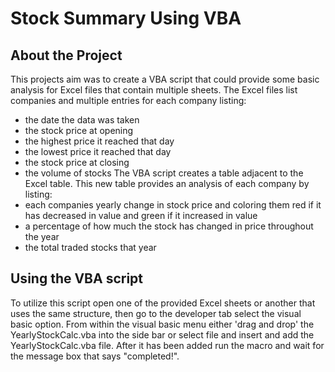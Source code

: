 # Stock Summary Using VBA
## About the Project
This projects aim was to create a VBA script that could provide some basic analysis for Excel files that contain multiple sheets. The Excel files list companies and multiple entries for each company listing: 
- the date the data was taken
- the stock price at opening
- the highest price it reached that day
- the lowest price it reached that day
- the stock price at closing
- the volume of stocks
The VBA script creates a table adjacent to the Excel table. This new table provides an analysis of each company by listing:
- each companies yearly change in stock price and coloring them red if it has decreased in value and green if it increased in value
- a percentage of how much the stock has changed in price throughout the year
- the total traded stocks that year
## Using the VBA script
To utilize this script open one of the provided Excel sheets or another that uses the same structure, then go to the developer tab select the visual basic option. From within the visual basic menu either 'drag and drop' the YearlyStockCalc.vba into the side bar or select file and insert and add the YearlyStockCalc.vba file. After it has been added run the macro and wait for the message box that says "completed!".